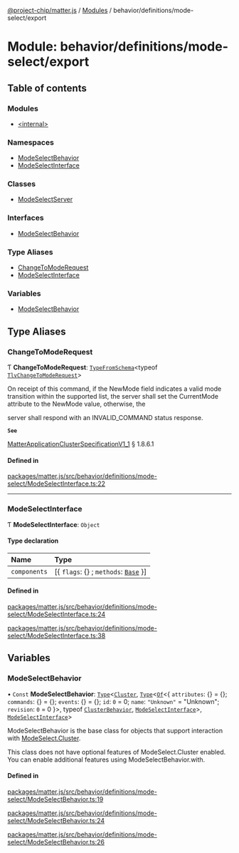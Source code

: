 [@project-chip/matter.js](../README.md) / [Modules](../modules.md) / behavior/definitions/mode-select/export

# Module: behavior/definitions/mode-select/export

## Table of contents

### Modules

- [\<internal\>](behavior_definitions_mode_select_export._internal_.md)

### Namespaces

- [ModeSelectBehavior](behavior_definitions_mode_select_export.ModeSelectBehavior.md)
- [ModeSelectInterface](behavior_definitions_mode_select_export.ModeSelectInterface.md)

### Classes

- [ModeSelectServer](../classes/behavior_definitions_mode_select_export.ModeSelectServer.md)

### Interfaces

- [ModeSelectBehavior](../interfaces/behavior_definitions_mode_select_export.ModeSelectBehavior-1.md)

### Type Aliases

- [ChangeToModeRequest](behavior_definitions_mode_select_export.md#changetomoderequest)
- [ModeSelectInterface](behavior_definitions_mode_select_export.md#modeselectinterface)

### Variables

- [ModeSelectBehavior](behavior_definitions_mode_select_export.md#modeselectbehavior)

## Type Aliases

### ChangeToModeRequest

Ƭ **ChangeToModeRequest**: [`TypeFromSchema`](tlv_export.md#typefromschema)\<typeof [`TlvChangeToModeRequest`](cluster_export.ModeSelect.md#tlvchangetomoderequest)\>

On receipt of this command, if the NewMode field indicates a valid mode transition within the supported list, the
server shall set the CurrentMode attribute to the NewMode value, otherwise, the

server shall respond with an INVALID_COMMAND status response.

**`See`**

[MatterApplicationClusterSpecificationV1_1](../interfaces/spec_export.MatterApplicationClusterSpecificationV1_1.md) § 1.8.6.1

#### Defined in

[packages/matter.js/src/behavior/definitions/mode-select/ModeSelectInterface.ts:22](https://github.com/project-chip/matter.js/blob/3adaded6/packages/matter.js/src/behavior/definitions/mode-select/ModeSelectInterface.ts#L22)

___

### ModeSelectInterface

Ƭ **ModeSelectInterface**: `Object`

#### Type declaration

| Name | Type |
| :------ | :------ |
| `components` | [\{ `flags`: {} ; `methods`: [`Base`](../interfaces/behavior_definitions_mode_select_export.ModeSelectInterface.Base.md)  }] |

#### Defined in

[packages/matter.js/src/behavior/definitions/mode-select/ModeSelectInterface.ts:24](https://github.com/project-chip/matter.js/blob/3adaded6/packages/matter.js/src/behavior/definitions/mode-select/ModeSelectInterface.ts#L24)

[packages/matter.js/src/behavior/definitions/mode-select/ModeSelectInterface.ts:38](https://github.com/project-chip/matter.js/blob/3adaded6/packages/matter.js/src/behavior/definitions/mode-select/ModeSelectInterface.ts#L38)

## Variables

### ModeSelectBehavior

• `Const` **ModeSelectBehavior**: [`Type`](../interfaces/behavior_cluster_export.ClusterBehavior.Type.md)\<[`Cluster`](../interfaces/cluster_export.ModeSelect.Cluster.md), [`Type`](../interfaces/behavior_cluster_export.ClusterBehavior.Type.md)\<[`Of`](../interfaces/cluster_export.ClusterType.Of.md)\<\{ `attributes`: {} = \{}; `commands`: {} = \{}; `events`: {} = \{}; `id`: ``0`` = 0; `name`: ``"Unknown"`` = "Unknown"; `revision`: ``0`` = 0 }\>, typeof [`ClusterBehavior`](behavior_cluster_export.ClusterBehavior.md), [`ModeSelectInterface`](behavior_definitions_mode_select_export.md#modeselectinterface)\>, [`ModeSelectInterface`](behavior_definitions_mode_select_export.md#modeselectinterface)\>

ModeSelectBehavior is the base class for objects that support interaction with [ModeSelect.Cluster](cluster_export.ModeSelect.md#cluster).

This class does not have optional features of ModeSelect.Cluster enabled. You can enable additional features using
ModeSelectBehavior.with.

#### Defined in

[packages/matter.js/src/behavior/definitions/mode-select/ModeSelectBehavior.ts:19](https://github.com/project-chip/matter.js/blob/3adaded6/packages/matter.js/src/behavior/definitions/mode-select/ModeSelectBehavior.ts#L19)

[packages/matter.js/src/behavior/definitions/mode-select/ModeSelectBehavior.ts:24](https://github.com/project-chip/matter.js/blob/3adaded6/packages/matter.js/src/behavior/definitions/mode-select/ModeSelectBehavior.ts#L24)

[packages/matter.js/src/behavior/definitions/mode-select/ModeSelectBehavior.ts:26](https://github.com/project-chip/matter.js/blob/3adaded6/packages/matter.js/src/behavior/definitions/mode-select/ModeSelectBehavior.ts#L26)
